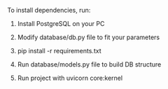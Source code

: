 To install dependencies, run:

1. Install PostgreSQL on your PC
2. Modify database/db.py file to fit your parameters

3. pip install -r requirements.txt

4. Run database/models.py file to build DB structure

5. Run project with uvicorn core:kernel